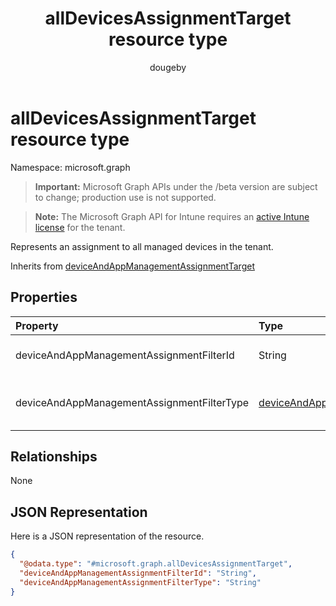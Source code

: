 ﻿---
title: "allDevicesAssignmentTarget resource type"
description: "Represents an assignment to all managed devices in the tenant."
author: "dougeby"
localization_priority: Normal
ms.prod: "intune"
doc_type: resourcePageType
---

# allDevicesAssignmentTarget resource type

Namespace: microsoft.graph

> **Important:** Microsoft Graph APIs under the /beta version are subject to change; production use is not supported.

> **Note:** The Microsoft Graph API for Intune requires an [active Intune license](https://go.microsoft.com/fwlink/?linkid=839381) for the tenant.

Represents an assignment to all managed devices in the tenant.

Inherits from [deviceAndAppManagementAssignmentTarget](../resources/intune-shared-deviceandappmanagementassignmenttarget.md)

## Properties

| Property                                   | Type                                                                                                                   | Description                                                                                                                                                                                                                                 |
| :----------------------------------------- | :--------------------------------------------------------------------------------------------------------------------- | :------------------------------------------------------------------------------------------------------------------------------------------------------------------------------------------------------------------------------------------ |
| deviceAndAppManagementAssignmentFilterId   | String                                                                                                                 | The Id of the filter for the target assignment. Inherited from [deviceAndAppManagementAssignmentTarget](../resources/intune-shared-deviceandappmanagementassignmenttarget.md)                                                               |
| deviceAndAppManagementAssignmentFilterType | [deviceAndAppManagementAssignmentFilterType](../resources/intune-shared-deviceandappmanagementassignmentfiltertype.md) | The type of filter of the target assignment i.e. Exclude or Include. Inherited from [deviceAndAppManagementAssignmentTarget](../resources/intune-shared-deviceandappmanagementassignmenttarget.md). Possible values are: `none`, `include`. |

## Relationships

None

## JSON Representation

Here is a JSON representation of the resource.

<!-- {
  "blockType": "resource",
  "@odata.type": "microsoft.graph.allDevicesAssignmentTarget"
}
-->

```json
{
  "@odata.type": "#microsoft.graph.allDevicesAssignmentTarget",
  "deviceAndAppManagementAssignmentFilterId": "String",
  "deviceAndAppManagementAssignmentFilterType": "String"
}
```
